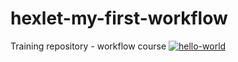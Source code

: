# hexlet-my-first-workflow
Training repository - workflow course
[![hello-world](https://github.com/punchybunchy/hexlet-my-first-workflow/actions/workflows/hello-word.yml/badge.svg)](https://github.com/punchybunchy/hexlet-my-first-workflow/actions/workflows/hello-word.yml)

